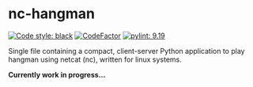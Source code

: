 # nc-hangman
[![Code style: black](https://img.shields.io/badge/code%20style-black-000000.svg)](https://github.com/psf/black)
[![CodeFactor](https://www.codefactor.io/repository/github/magnetrwn/nc-hangman/badge)](https://www.codefactor.io/repository/github/magnetrwn/nc-hangman)
[![pylint: 9.19](https://img.shields.io/badge/pylint-9.19-1c7d9e.svg)](https://github.com/magnetrwn/nc-hangman/actions)

Single file containing a compact, client-server Python application to play hangman using netcat (nc), written for linux systems.

**Currently work in progress...**
